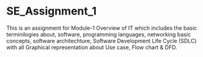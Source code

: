 # SE_Assignment_1

This is an assignment for Module-1 Overview of IT which includes the basic terminilogies about, software, programming languages, networking basic concepts, software architechture, Software Development Life Cycle (SDLC) with all Graphical representation about Use case, Flow chart & DFD.
